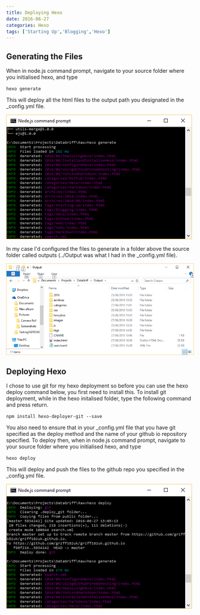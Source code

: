 ```yaml
---
title: Deploying Hexo
date: 2016-06-27
categories: Hexo
tags: ['Starting Up','Blogging','Hexo']
---
```


## Generating the Files

When in node.js command prompt, navigate to your source folder where you initialised hexo, and type
```
hexo generate
```
This will deploy all the html files to the output path you designated in the \_config.yml file.

![Hexo Generate Output](../images/HexoGenerate.png)

In my case I'd configured the files to generate in a folder above the source folder called outputs (../Output was what I had in the \_config.yml file).

![Hexo Generate Output](../images/HexoOutputFiles.png)

## Deploying Hexo

I chose to use git for my hexo deployment so before you can use the hexo deploy command below, you first need to install this. To install git deployment, while in the hexo initalised folder, type the following command and press return.
```
npm install hexo-deployer-git --save
```
You also need to ensure that in your \_config.yml file that you have git specified as the deploy method and the name of your github io repository specified.
To deploy then, when in node.js command prompt, navigate to your source folder where you initialised hexo, and type
```
hexo deploy
```
This will deploy and push the files to the github repo you specified in the \_config.yml file.

![Hexo Deploy Output](../images/HexoDeploy.png)
